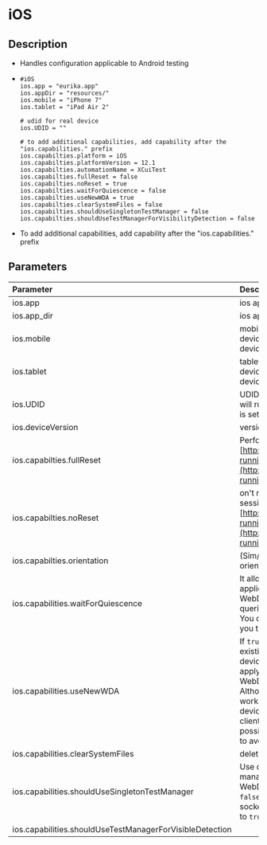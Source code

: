 # iOS



## Description

* Handles configuration applicable to Android testing
* ```text
  #iOS
  ios.app = "eurika.app"
  ios.appDir = "resources/"
  ios.mobile = "iPhone 7"
  ios.tablet = "iPad Air 2"

  # udid for real device
  ios.UDID = ""

  # to add additional capabilities, add capability after the "ios.capabilities." prefix
  ios.capabilties.platform = iOS
  ios.capabilties.platformVersion = 12.1
  ios.capabilties.automationName = XCuiTest
  ios.capabilties.fullReset = false
  ios.capabilties.noReset = true
  ios.capabilties.waitForQuiescence = false
  ios.capabilties.useNewWDA = true
  ios.capabilties.clearSystemFiles = false
  ios.capabilties.shouldUseSingletonTestManager = false
  ios.capabilties.shouldUseTestManagerForVisibilityDetection = false
  ```

* To add additional capabilities, add capability after the "ios.capabilities." prefix

## Parameters

| Parameter | Description |
| :--- | :--- |
| ios.app | ios app name |
| ios.app\_dir | ios app directory |
| ios.mobile | mobile emulator name. If real device is connected, the real device will be selected |
| ios.tablet | tablet emulator name. If real device is connected, the real device will be selected |
| ios.UDID | UDID of the iOS real device. Test will run on the device when UDID is set |
| ios.deviceVersion | version of the simulator |
| ios.capabilties.fullReset | Perform a complete reset. [http://appium.io/docs/en/writing-running-appium/caps/\#ios-only](http://appium.io/docs/en/writing-running-appium/caps/#ios-only) |
| ios.capabilties.noReset | on't reset app state before this session. [http://appium.io/docs/en/writing-running-appium/caps/\#ios-only](http://appium.io/docs/en/writing-running-appium/caps/#ios-only) |
| ios.capabilties.orientation | \(Sim/Emu-only\) start in a certain orientation |
| ios.capabilities.waitForQuiescence | It allows to turn on/off waiting for application quiescence in WebDriverAgent, while performing queries. The default value is `true`. You can avoid [this kind of issues](https://github.com/appium/appium/issues/11132) if you turn it off. |
| ios.capabilities.useNewWDA | If `true`, forces uninstall of any existing WebDriverAgent app on device. Set it to `true` if you want to apply different startup options for WebDriverAgent for each session. Although, it is only guaranteed to work stable on Simulator. Real devices require WebDriverAgent client to run for as long as possible without reinstall/restart to avoid issues like  |
| ios.capabilities.clearSystemFiles | delete temporary app |
| ios.capabilities.shouldUseSingletonTestManager | Use default proxy for test management within WebDriverAgent. Setting this to `false` sometimes helps with socket hangup problems. Defaults to `true`. |
| ios.capabilities.shouldUseTestManagerForVisibleDetection |  |

